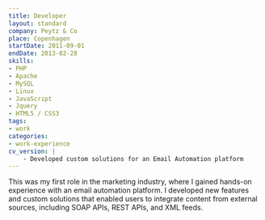 ```yaml
---
title: Developer
layout: standard
company: Peytz & Co
place: Copenhagen
startDate: 2011-09-01
endDate: 2013-02-28
skills:
- PHP
- Apache
- MySQL
- Linux
- JavaScript
- Jquery
- HTML5 / CSS3
tags:
- work
categories:
- work-experience
cv_version: |
    - Developed custom solutions for an Email Automation platform
---
```


This was my first role in the marketing industry, where I gained hands-on experience with an email automation platform. I developed new features and custom solutions that enabled users to integrate content from external sources, including SOAP APIs, REST APIs, and XML feeds.

